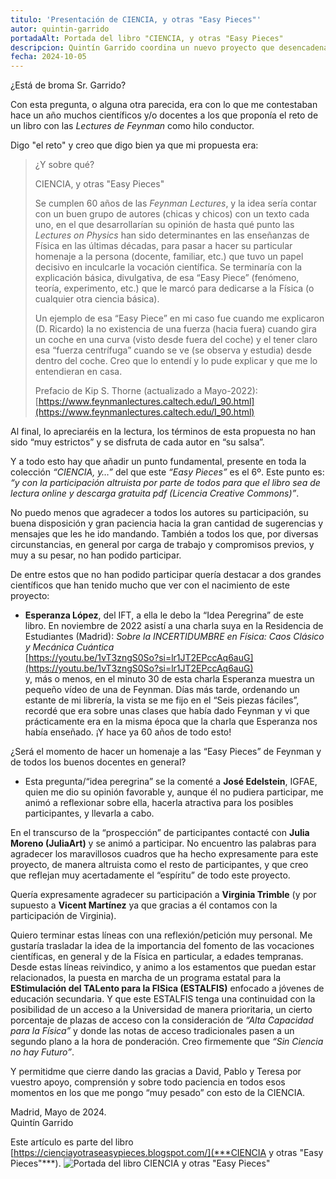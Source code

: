```yaml
---
titulo: 'Presentación de CIENCIA, y otras "Easy Pieces"'
autor: quintin-garrido
portadaAlt: Portada del libro "CIENCIA, y otras "Easy Pieces"
descripcion: Quintín Garrido coordina un nuevo proyecto que desencadena en un libro formidable compuesto por la colaboración altruista de varios científicos.
fecha: 2024-10-05
---
```


¿Está de broma Sr. Garrido?

Con esta pregunta, o alguna otra parecida, era con lo que me contestaban hace un año muchos científicos y/o docentes a los que proponía el reto de un libro con las *Lectures de Feynman* como hilo conductor.

Digo "el reto" y creo que digo bien ya que mi propuesta era:

<blockquote>
¿Y sobre qué?

CIENCIA, y otras "Easy Pieces"

Se cumplen 60 años de las *Feynman Lectures*, y la idea sería contar con un buen grupo de autores (chicas y chicos) con un texto cada uno, en el que desarrollarían su opinión de hasta qué punto las *Lectures on Physics* han sido determinantes en las enseñanzas de Física en las últimas décadas, para pasar a hacer su particular homenaje a la persona (docente, familiar, etc.) que tuvo un papel decisivo en inculcarle la vocación científica. Se terminaría con la explicación básica, divulgativa, de esa “Easy Piece” (fenómeno, teoría, experimento, etc.) que le marcó para dedicarse a la Física (o cualquier otra ciencia básica).

Un ejemplo de esa “Easy Piece” en mi caso fue cuando me explicaron (D. Ricardo) la no existencia de una fuerza (hacia fuera) cuando gira un coche en una curva (visto desde fuera del coche) y el tener claro esa “fuerza centrífuga” cuando se ve (se observa y estudia) desde dentro del coche. Creo que lo entendí y lo pude explicar y que me lo entendieran en casa.

Prefacio de Kip S. Thorne (actualizado a Mayo-2022):  
[https://www.feynmanlectures.caltech.edu/I_90.html](https://www.feynmanlectures.caltech.edu/I_90.html)
</blockquote>

Al final, lo apreciaréis en la lectura, los términos de esta propuesta no han sido “muy estrictos” y se disfruta de cada autor en “su salsa”.

Y a todo esto hay que añadir un punto fundamental, presente en toda la colección *“CIENCIA, y…”* del que este *“Easy Pieces”* es el 6º. Este punto es: *“y con la participación altruista por parte de todos para que el libro sea de lectura online y descarga gratuita pdf (Licencia Creative Commons)”*.

No puedo menos que agradecer a todos los autores su participación, su buena disposición y gran paciencia hacia la gran cantidad de sugerencias y mensajes que les he ido mandando. También a todos los que, por diversas circunstancias, en general por carga de trabajo y compromisos previos, y muy a su pesar, no han podido participar.

De entre estos que no han podido participar quería destacar a dos grandes científicos que han tenido mucho que ver con el nacimiento de este proyecto:

- **Esperanza López**, del IFT, a ella le debo la “Idea Peregrina” de este libro. En noviembre de 2022 asistí a una charla suya en la Residencia de Estudiantes (Madrid): *Sobre la INCERTIDUMBRE en Física: Caos Clásico y Mecánica Cuántica*  
[https://youtu.be/1vT3zngS0So?si=lr1JT2EPccAq6auG](https://youtu.be/1vT3zngS0So?si=lr1JT2EPccAq6auG)  
y, más o menos, en el minuto 30 de esta charla Esperanza muestra un pequeño vídeo de una de Feynman. Días más tarde, ordenando un estante de mi librería, la vista se me fijo en el “Seis piezas fáciles”, recordé que era sobre unas clases que había dado Feynman y vi que prácticamente era en la misma época que la charla que Esperanza nos había enseñado. ¡Y hace ya 60 años de todo esto!

¿Será el momento de hacer un homenaje a las “Easy Pieces” de Feynman y de todos los buenos docentes en general?

- Esta pregunta/“idea peregrina” se la comenté a **José Edelstein**, IGFAE, quien me dio su opinión favorable y, aunque él no pudiera participar, me animó a reflexionar sobre ella, hacerla atractiva para los posibles participantes, y llevarla a cabo.

En el transcurso de la “prospección” de participantes contacté con **Julia Moreno (JuliaArt)** y se animó a participar. No encuentro las palabras para agradecer los maravillosos cuadros que ha hecho expresamente para este proyecto, de manera altruista como el resto de participantes, y que creo que reflejan muy acertadamente el “espíritu” de todo este proyecto.

Quería expresamente agradecer su participación a **Virginia Trimble** (y por supuesto a **Vicent Martínez** ya que gracias a él contamos con la participación de Virginia).

Quiero terminar estas líneas con una reflexión/petición muy personal. Me gustaría trasladar la idea de la importancia del fomento de las vocaciones científicas, en general y de la Física en particular, a edades tempranas. Desde estas líneas reivindico, y animo a los estamentos que puedan estar relacionados, la puesta en marcha de un programa estatal para la **EStimulación del TALento para la FISica (ESTALFIS)** enfocado a jóvenes de educación secundaria. Y que este ESTALFIS tenga una continuidad con la posibilidad de un acceso a la Universidad de manera prioritaria, un cierto porcentaje de plazas de acceso con la consideración de *“Alta Capacidad para la Física”* y donde las notas de acceso tradicionales pasen a un segundo plano a la hora de ponderación. Creo firmemente que *“Sin Ciencia no hay Futuro”*.

Y permitidme que cierre dando las gracias a David, Pablo y Teresa por vuestro apoyo, comprensión y sobre todo paciencia en todos esos momentos en los que me pongo “muy pesado” con esto de la CIENCIA.

<p class="text-right">
Madrid, Mayo de 2024.
<br>
Quintín Garrido
</p>

Este artículo es parte del libro [https://cienciayotraseasypieces.blogspot.com/](***CIENCIA y otras "Easy Pieces"***).
![Portada del libro CIENCIA y otras "Easy Pieces"](/images/contenido/presentacion-de-ciencia-y-otras-easy-pieces/portada.webp)
